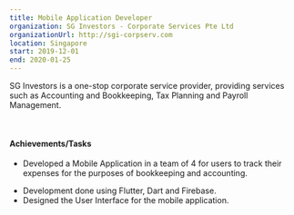 ```yaml
---
title: Mobile Application Developer
organization: SG Investors - Corporate Services Pte Ltd
organizationUrl: http://sgi-corpserv.com
location: Singapore
start: 2019-12-01
end: 2020-01-25
---
```


SG Investors is a one-stop corporate service provider, providing services such as Accounting and Bookkeeping, Tax Planning and Payroll Management.

<br/>

#### Achievements/Tasks
* Developed a Mobile Application in a team of 4 for users to track their expenses for the purposes
of bookkeeping and accounting.
<!-- THIS IS A COMMENT TODO: There are no numbers here? How to quantify my work? -->
* Development done using Flutter, Dart and Firebase.
* Designed the User Interface for the mobile application.